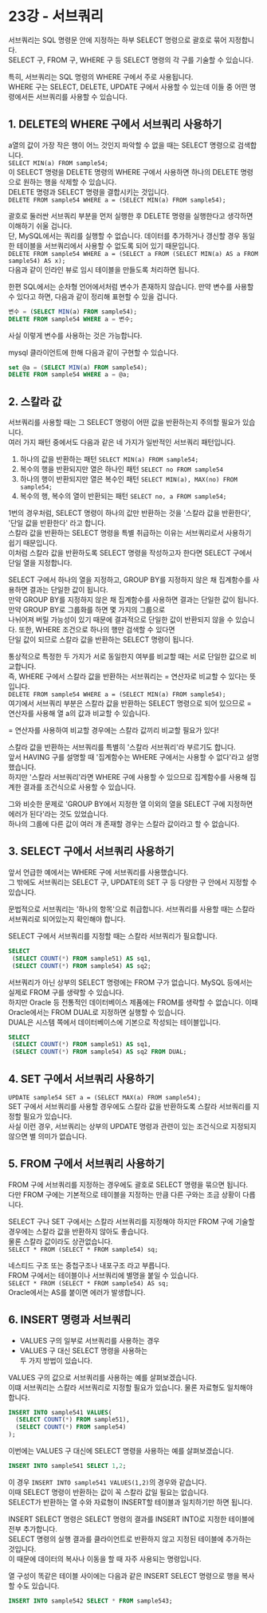 # 23강 - 서브쿼리
서브쿼리는 SQL 명령문 안에 지정하는 하부 SELECT 명령으로 괄호로 묶어 지정합니다.  
SELECT 구, FROM 구, WHERE 구 등 SELECT 명령의 각 구를 기술할 수 있습니다.  
  
특히, 서브쿼리는 SQL 명령의 WHERE 구에서 주로 사용됩니다.  
WHERE 구는 SELECT, DELETE, UPDATE 구에서 사용할 수 있는데 이들 중 어떤 명령에서든 서브쿼리를 사용할 수 있습니다.  
  
## 1. DELETE의 WHERE 구에서 서브쿼리 사용하기
a열의 값이 가장 작은 행이 어느 것인지 파악할 수 없을 때는 SELECT 명령으로 검색합니다.  
`SELECT MIN(a) FROM sample54;`  
이 SELECT 명령을 DELETE 명령의 WHERE 구에서 사용하면 하나의 DELETE 명령으로 원하는 행을 삭제할 수 있습니다.  
DELETE 명령과 SELECT 명령을 결합시키는 것입니다.  
`DELETE FROM sample54 WHERE a = (SELECT MIN(a) FROM sample54);`  
  
괄호로 둘러싼 서브쿼리 부분을 먼저 실행한 후 DELETE 명령을 실행한다고 생각하면 이해하기 쉬울 겁니다.  
단, MySQL에서는 쿼리를 실행할 수 없습니다. 데이터를 추가하거나 갱신할 경우 동일한 테이블을 서브쿼리에서 사용할 수 없도록 되어 있기 때문입니다.  
`DELETE FROM sample54 WHERE a = (SELECT a FROM (SELECT MIN(a) AS a FROM sample54) AS x);`  
다음과 같이 인라인 뷰로 임시 테이블을 만들도록 처리하면 됩니다.  
  
한편 SQL에서는 순차형 언어에서처럼 변수가 존재하지 않습니다. 만약 변수를 사용할 수 있다고 하면, 다음과 같이 정리해 표현할 수 있을 겁니다.  
```SQL
변수 = (SELECT MIN(a) FROM sample54);
DELETE FROM sample54 WHERE a = 변수;
```
사실 이렇게 변수를 사용하는 것은 가능합니다. 
  
mysql 클라이언트에 한해 다음과 같이 구현할 수 있습니다.  
```SQL
set @a = (SELECT MIN(a) FROM sample54);
DELETE FROM sample54 WHERE a = @a;
```
  
## 2. 스칼라 값
서브쿼리를 사용할 때는 그 SELECT 명령이 어떤 값을 반환하는지 주의할 필요가 있습니다.  
여러 가지 패턴 중에서도 다음과 같은 네 가지가 일반적인 서브쿼리 패턴입니다.  
  
1. 하나의 값을 반환하는 패턴 `SELECT MIN(a) FROM sample54;`  
2. 복수의 행을 반환되지만 열은 하나인 패턴 `SELECT no FROM sample54`  
3. 하나의 행이 반환되지만 열은 복수인 패턴 `SELECT MIN(a), MAX(no) FROM sample54;`  
4. 복수의 행, 복수의 열이 반환되는 패턴 `SELECT no, a FROM sample54;`  
  
1번의 경우처럼, SELECT 명령이 하나의 값만 반환하는 것을 '스칼라 값을 반환한다', '단일 값을 반환한다' 라고 합니다.  
스칼라 값을 반환하는 SELECT 명령을 특별 취급하는 이유는 서브쿼리로서 사용하기 쉽기 때문입니다.  
이처럼 스칼라 값을 반환하도록 SELECT 명령을 작성하고자 한다면 SELECT 구에서 단일 열을 지정합니다.  
  
SELECT 구에서 하나의 열을 지정하고, GROUP BY를 지정하지 않은 채 집계함수를 사용하면 결과는 단일한 값이 됩니다.  
만약 GROUP BY를 지정하지 않은 채 집계함수를 사용하면 결과는 단일한 값이 됩니다. 만약 GROUP BY로 그룹화를 하면 몇 가지의 그룹으로  
나뉘어져 버릴 가능성이 있기 때문에 결과적으로 단일한 값이 반환되지 않을 수 있습니다. 또한, WHERE 조건으로 하나의 행만 검색할 수 있다면  
단일 값이 되므로 스칼라 값을 반환하는 SELECT 명령이 됩니다.  
  
통상적으로 특정한 두 가지가 서로 동일한지 여부를 비교할 때는 서로 단일한 값으로 비교합니다.  
즉, WHERE 구에서 스칼라 값을 반환하는 서브쿼리는 = 연산자로 비교할 수 있다는 뜻입니다.  
`DELETE FROM sample54 WHERE a = (SELECT MIN(a) FROM sample54);`  
여기에서 서브쿼리 부분은 스칼라 값을 반환하는 SELECT 명령으로 되어 있으므로 = 연산자를 사용해 열 a의 값과 비교할 수 있습니다.  
  
= 연산자를 사용하여 비교할 경우에는 스칼라 값끼리 비교할 필요가 있다!  
  
스칼라 값을 반환하는 서브쿼리를 특별히 '스칼라 서브쿼리'라 부르기도 합니다.  
앞서 HAVING 구를 설명할 때 '집계함수는 WHERE 구에서는 사용할 수 없다'라고 설명했습니다.  
하지만 '스칼라 서브쿼리'라면 WHERE 구에 사용할 수 있으므로 집계함수를 사용해 집계한 결과를 조건식으로 사용할 수 있습니다.  
  
그와 비슷한 문제로 'GROUP BY에서 지정한 열 이외의 열을 SELECT 구에 지정하면 에러가 된다'라는 것도 있었습니다.  
하나의 그룹에 다른 값이 여러 개 존재할 경우는 스칼라 값이라고 할 수 없습니다.  
  
## 3. SELECT 구에서 서브쿼리 사용하기
앞서 언급한 예에서는 WHERE 구에 서브쿼리를 사용했습니다.  
그 밖에도 서브쿼리는 SELECT 구, UPDATE의 SET 구 등 다양한 구 안에서 지정할 수 있습니다.  
  
문법적으로 서브쿼리는 '하나의 항목'으로 취급합니다. 서브쿼리를 사용할 때는 스칼라 서브쿼리로 되어있는지 확인해야 합니다.  
  
SELECT 구에서 서브쿼리를 지정할 때는 스칼라 서브쿼리가 필요합니다.  
```SQL
SELECT
 (SELECT COUNT(*) FROM sample51) AS sq1,
 (SELECT COUNT(*) FROM sample54) AS sq2;
```
서브쿼리가 아닌 상부의 SELECT 명령에는 FROM 구가 없습니다. MySQL 등에서는 실제로 FROM 구를 생략할 수 있습니다.  
하지만 Oracle 등 전통적인 데이터베이스 제품에는 FROM를 생략할 수 없습니다. 이때 Oracle에서는 FROM DUAL로 지정하면 실행할 수 있습니다.  
DUAL은 시스템 쪽에서 데이터베이스에 기본으로 작성되는 테이블입니다.  
```SQL
SELECT
 (SELECT COUNT(*) FROM sample51) AS sq1,
 (SELECT COUNT(*) FROM sample54) AS sq2 FROM DUAL;
``` 
  
## 4. SET 구에서 서브쿼리 사용하기
`UPDATE sample54 SET a = (SELECT MAX(a) FROM sample54);`  
SET 구에서 서브쿼리를 사용할 경우에도 스칼라 값을 반환하도록 스칼라 서브쿼리를 지정할 필요가 있습니다.  
사실 이런 경우, 서브쿼리는 상부의 UPDATE 명령과 관련이 있는 조건식으로 지정되지 않으면 별 의미가 없습니다.  
  
## 5. FROM 구에서 서브쿼리 사용하기
FROM 구에 서브쿼리를 지정하는 경우에도 괄호로 SELECT 명령을 묶으면 됩니다.  
다만 FROM 구에는 기본적으로 테이블을 지정하는 만큼 다른 구와는 조금 상황이 다릅니다.  
  
SELECT 구나 SET 구에서는 스칼라 서브쿼리를 지정해야 하지만 FROM 구에 기술할 경우에는 스칼라 값을 반환하지 않아도 좋습니다.  
물론 스칼라 값이라도 상관없습니다.  
`SELECT * FROM (SELECT * FROM sample54) sq;`  

네스티드 구조 또는 중첩구조나 내포구조 라고 부릅니다.  
FROM 구에서는 테이블이나 서브쿼리에 별명을 붙일 수 있습니다.  
`SELECT * FROM (SELECT * FROM sample54) AS sq;`  
Oracle에서는 AS를 붙이면 에러가 발생합니다.  
  
## 6. INSERT 명령과 서브쿼리
- VALUES 구의 일부로 서브쿼리를 사용하는 경우  
- VALUES 구 대신 SELECT 명령을 사용하는  
두 가지 방법이 있습니다.  
  
VALUES 구의 값으로 서브쿼리를 사용하는 예를 살펴보겠습니다.  
이떄 서브쿼리는 스칼라 서브쿼리로 지정할 필요가 있습니다. 물론 자료형도 일치해야 합니다.  
```SQL
INSERT INTO sample541 VALUES(
  (SELECT COUNT(*) FROM sample51),
  (SELECT COUNT(*) FROM sample54)
);
```
이번에는 VALUES 구 대신에 SELECT 명령을 사용하는 예를 살펴보겠습니다.  
```SQL
INSERT INTO sample541 SELECT 1,2;
```
이 경우 `INSERT INTO sample541 VALUES(1,2)`의 경우와 같습니다.  
이때 SELECT 명령이 반환하는 값이 꼭 스칼라 값일 필요는 없습니다.  
SELECT가 반환하는 열 수와 자료형이 INSERT할 테이블과 일치하기만 하면 됩니다.  
  
INSERT SELECT 명령은 SELECT 명령의 결과를 INSERT INTO로 지정한 테이블에 전부 추가합니다.  
SELECT 명령의 실행 결과를 클라이언트로 반환하지 않고 지정된 테이블에 추가하는 것입니다.  
이 때문에 데이터의 복사나 이동을 할 때 자주 사용되는 명령입니다.  
  
열 구성이 똑같은 테이블 사이에는 다음과 같은 INSERT SELECT 명령으로 행을 복사할 수도 있습니다.  
```SQL
INSERT INTO sample542 SELECT * FROM sample543;
```
